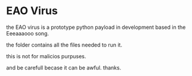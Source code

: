 # EAO Virus

the EAO virus is a prototype python payload in development based in the Eeeaaaooo song.


the folder contains all the files needed to run it.


this is not for malicios purpuses.

and be carefull becase it can be awful.
thanks.
